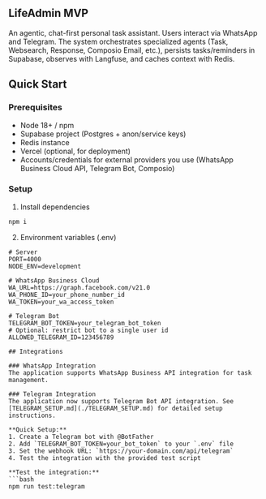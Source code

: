 ## LifeAdmin MVP

An agentic, chat-first personal task assistant. Users interact via WhatsApp and Telegram. The system orchestrates specialized agents (Task, Websearch, Response, Composio Email, etc.), persists tasks/reminders in Supabase, observes with Langfuse, and caches context with Redis.

## Quick Start

### Prerequisites
- Node 18+ / npm
- Supabase project (Postgres + anon/service keys)
- Redis instance
- Vercel (optional, for deployment)
- Accounts/credentials for external providers you use (WhatsApp Business Cloud API, Telegram Bot, Composio)

### Setup
1) Install dependencies
```bash
npm i
```

2) Environment variables (.env)
```env
# Server
PORT=4000
NODE_ENV=development

# WhatsApp Business Cloud
WA_URL=https://graph.facebook.com/v21.0
WA_PHONE_ID=your_phone_number_id
WA_TOKEN=your_wa_access_token

# Telegram Bot
TELEGRAM_BOT_TOKEN=your_telegram_bot_token
# Optional: restrict bot to a single user id
ALLOWED_TELEGRAM_ID=123456789

## Integrations

### WhatsApp Integration
The application supports WhatsApp Business API integration for task management.

### Telegram Integration
The application now supports Telegram Bot API integration. See [TELEGRAM_SETUP.md](./TELEGRAM_SETUP.md) for detailed setup instructions.

**Quick Setup:**
1. Create a Telegram bot with @BotFather
2. Add `TELEGRAM_BOT_TOKEN=your_bot_token` to your `.env` file
3. Set the webhook URL: `https://your-domain.com/api/telegram`
4. Test the integration with the provided test script

**Test the integration:**
```bash
npm run test:telegram
```

